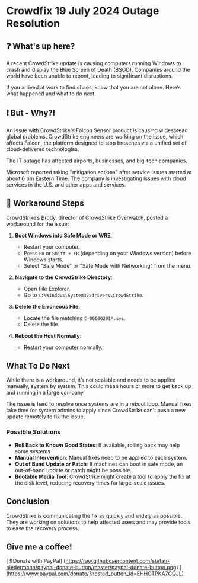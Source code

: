 # Crowdfix 19 July 2024 Outage Resolution

## :question: What's up here?
A recent CrowdStrike update is causing computers running Windows to crash and display the Blue Screen of Death (BSOD). Companies around the world have been unable to reboot, leading to significant disruptions.

If you arrived at work to find chaos, know that you are not alone. Here’s what happened and what to do next.

## :exclamation: But - Why?!
An issue with CrowdStrike's Falcon Sensor product is causing widespread global problems. CrowdStrike engineers are working on the issue, which affects Falcon, the platform designed to stop breaches via a unified set of cloud-delivered technologies.

The IT outage has affected airports, businesses, and big-tech companies.

Microsoft reported taking "mitigation actions" after service issues started at about 6 pm Eastern Time. The company is investigating issues with cloud services in the U.S. and other apps and services.

## :eyes: Workaround Steps
CrowdStrike’s Brody, director of CrowdStrike Overwatch, posted a workaround for the issue:

1. **Boot Windows into Safe Mode or WRE**:
    - Restart your computer.
    - Press `F8` or `Shift + F8` (depending on your Windows version) before Windows starts.
    - Select "Safe Mode" or "Safe Mode with Networking" from the menu.

2. **Navigate to the CrowdStrike Directory**:
    - Open File Explorer.
    - Go to `C:\Windows\System32\drivers\CrowdStrike`.

3. **Delete the Erroneous File**:
    - Locate the file matching `C-00000291*.sys`.
    - Delete the file.

4. **Reboot the Host Normally**:
    - Restart your computer normally.

## What To Do Next
While there is a workaround, it’s not scalable and needs to be applied manually, system by system. This could mean hours or more to get back up and running in a large company.

The issue is hard to resolve once systems are in a reboot loop. Manual fixes take time for system admins to apply since CrowdStrike can't push a new update remotely to fix the issue.

### Possible Solutions
- **Roll Back to Known Good States**: If available, rolling back may help some systems.
- **Manual Intervention**: Manual fixes need to be applied to each system.
- **Out of Band Update or Patch**: If machines can boot in safe mode, an out-of-band update or patch might be possible.
- **Bootable Media Tool**: CrowdStrike might create a tool to apply the fix at the disk level, reducing recovery times for large-scale issues.

## Conclusion
CrowdStrike is communicating the fix as quickly and widely as possible. They are working on solutions to help affected users and may provide tools to ease the recovery process.

## Give me a coffee!
[
  ![Donate with PayPal]
  (https://raw.githubusercontent.com/stefan-niedermann/paypal-donate-button/master/paypal-donate-button.png)
]
(https://www.paypal.com/donate/?hosted_button_id=EHHGTPKA7GQJL)

